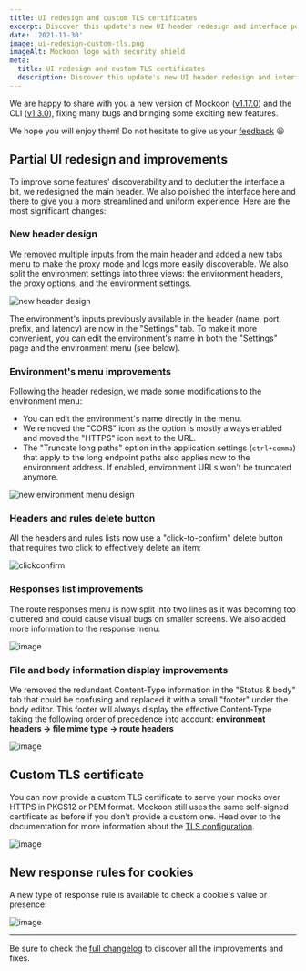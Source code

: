 ```yaml
---
title: UI redesign and custom TLS certificates
excerpt: Discover this update's new UI header redesign and interface polish, custom TLS certificate support, and cookie rules
date: '2021-11-30'
image: ui-redesign-custom-tls.png
imageAlt: Mockoon logo with security shield
meta:
  title: UI redesign and custom TLS certificates
  description: Discover this update's new UI header redesign and interface polish, custom TLS certificate support, and cookie rules
---
```


We are happy to share with you a new version of Mockoon ([v1.17.0](https://github.com/mockoon/mockoon/releases/tag/v1.17.0)) and the CLI ([v1.3.0](https://github.com/mockoon/cli/releases/tag/v1.2.0)), fixing many bugs and bringing some exciting new features.

We hope you will enjoy them! Do not hesitate to give us your [feedback](/contact/) 😃

## Partial UI redesign and improvements

To improve some features' discoverability and to declutter the interface a bit, we redesigned the main header. We also polished the interface here and there to give you a more streamlined and uniform experience. Here are the most significant changes:

### New header design

We removed multiple inputs from the main header and added a new tabs menu to make the proxy mode and logs more easily discoverable. We also split the environment settings into three views: the environment headers, the proxy options, and the environment settings.

![new header design](/images/blog/ui-redesign-custom-tls/new-header.png)

The environment's inputs previously available in the header (name, port, prefix, and latency) are now in the "Settings" tab.
To make it more convenient, you can edit the environment's name in both the "Settings" page and the environment menu (see below).

### Environment's menu improvements

Following the header redesign, we made some modifications to the environment menu:

- You can edit the environment's name directly in the menu.
- We removed the "CORS" icon as the option is mostly always enabled and moved the "HTTPS" icon next to the URL.
- The "Truncate long paths" option in the application settings (`ctrl+comma`) that apply to the long endpoint paths also applies now to the environment address. If enabled, environment URLs won't be truncated anymore.

![new environment menu design](/images/blog/ui-redesign-custom-tls/new-env-menu.gif)

### Headers and rules delete button

All the headers and rules lists now use a "click-to-confirm" delete button that requires two click to effectively delete an item:

![clickconfirm](/images/blog/ui-redesign-custom-tls/click-to-confirm.gif)

### Responses list improvements

The route responses menu is now split into two lines as it was becoming too cluttered and could cause visual bugs on smaller screens. We also added more information to the response menu:

![image](/images/blog/ui-redesign-custom-tls/responses-menu.png)

### File and body information display improvements

We removed the redundant Content-Type information in the "Status & body" tab that could be confusing and replaced it with a small "footer" under the body editor. This footer will always display the effective Content-Type taking the following order of precedence into account:
**environment headers → file mime type → route headers**

![image](/images/blog/ui-redesign-custom-tls/file-body-info.png)

## Custom TLS certificate

You can now provide a custom TLS certificate to serve your mocks over HTTPS in PKCS12 or PEM format. Mockoon still uses the same self-signed certificate as before if you don't provide a custom one. Head over to the documentation for more information about the [TLS configuration](docs:serving-over-tls).

![image](/images/blog/ui-redesign-custom-tls/custom-tls-settings.png)

## New response rules for cookies

A new type of response rule is available to check a cookie's value or presence:

![image](/images/blog/ui-redesign-custom-tls/new-cookie-response-rule.png)

---

Be sure to check the [full changelog](https://github.com/mockoon/mockoon/releases/tag/v1.17.0) to discover all the improvements and fixes.
